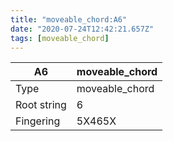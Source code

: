 ```yaml
---
title: "moveable_chord:A6"
date: "2020-07-24T12:42:21.657Z"
tags: [moveable_chord]
---
```


|A6|moveable_chord|
|---|---|
|Type|moveable_chord|
|Root string|6|
|Fingering|5X465X|

